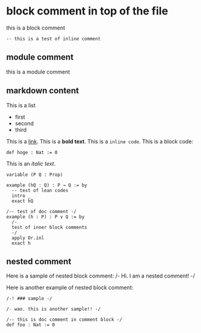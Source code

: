 # block comment in top of the file
this is a block comment

```lean
-- this is a test of inline comment
```

## module comment
this is a module comment

## markdown content
This is a list
* first
* second
* third

This is a [link](hoge).
This is a **bold text**.
This is a `inline code`.
This is a block code:
```lean
def hoge : Nat := 0
```
This is an *italic text*.

```lean
variable (P Q : Prop)

example (hQ : Q) : P → Q := by
  -- test of lean codes
  intro _
  exact hQ

/-- test of doc comment -/
example (h : P) : P ∨ Q := by
  /-
  test of inner block comments
  -/
  apply Or.inl
  exact h
```

## nested comment
Here is a sample of nested block comment:
/- Hi. I am a nested comment! -/

Here is another example of nested block comment:
```lean
/-! ### sample -/

/- wao. this is another sample!! -/

/-- this is doc comment in comment block -/
def foo : Nat := 0
```
